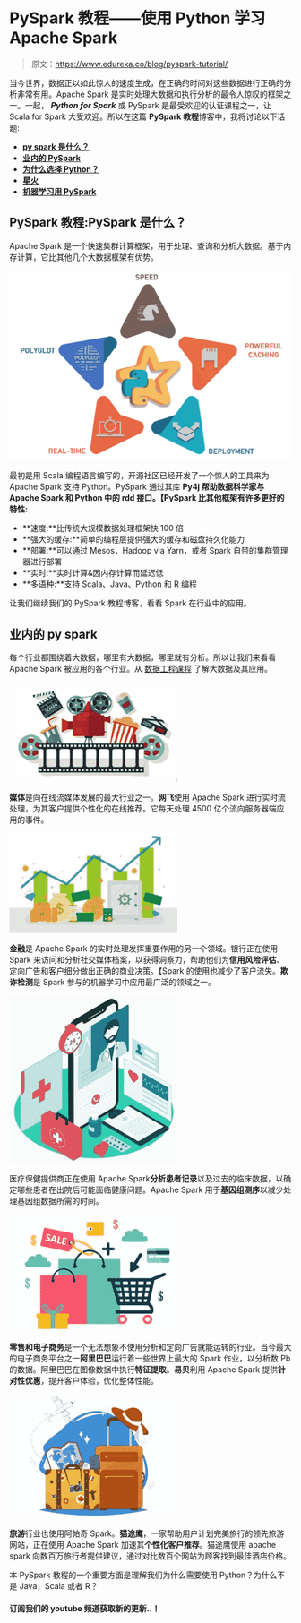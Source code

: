 # PySpark 教程——使用 Python 学习 Apache Spark

> 原文：<https://www.edureka.co/blog/pyspark-tutorial/>

当今世界，数据正以如此惊人的速度生成，在正确的时间对这些数据进行正确的分析非常有用。Apache Spark 是实时处理大数据和执行分析的最令人惊叹的框架之一。一起， ***Python for Spark*** 或 PySpark 是最受欢迎的认证课程之一，让 Scala for Spark 大受欢迎。所以在这篇 **PySpark 教程**博客中，我将讨论以下话题:

*   [**py spark 是什么？**](#pyspark)
*   [**业内的 PySpark**](#industry)
*   [**为什么选择 Python？**](#why)
*   [**星火**](#RDD)
*   [**机器学习用 PySpark**](#ML)



## **PySpark 教程:PySpark 是什么？**

Apache Spark 是一个快速集群计算框架，用于处理、查询和分析大数据。基于内存计算，它比其他几个大数据框架有优势。

![PySpark Features - PySpark Tutorial - Edureka](img/bed4f538ea2c2d169cff347730c984d7.png)

最初是用 Scala 编程语言编写的，开源社区已经开发了一个惊人的工具来为 Apache Spark 支持 Python。PySpark 通过其库 **Py4j 帮助数据科学家与 Apache Spark 和 Python 中的 rdd 接口。【PySpark 比其他框架有许多更好的特性:**

*   **速度:**比传统大规模数据处理框架快 100 倍
*   **强大的缓存:**简单的编程层提供强大的缓存和磁盘持久化能力
*   **部署:**可以通过 Mesos，Hadoop via Yarn，或者 Spark 自带的集群管理器进行部署
*   **实时:**实时计算&因内存计算而延迟低
*   **多语种:**支持 Scala、Java、Python 和 R 编程

让我们继续我们的 PySpark 教程博客，看看 Spark 在行业中的应用。

## **业内的 py spark**

每个行业都围绕着大数据，哪里有大数据，哪里就有分析。所以让我们来看看 Apache Spark 被应用的各个行业。从 [数据工程课程](https://www.edureka.co/microsoft-azure-data-engineering-certification-course) 了解大数据及其应用。

![Movies - PySpark Tutorial - Edureka](img/c98d0a6ad4dff9791c643e0fdc6690d0.png)

**媒体**是向在线流媒体发展的最大行业之一。**网飞**使用 Apache Spark 进行实时流处理，为其客户提供个性化的在线推荐。它每天处理 4500 亿个流向服务器端应用的事件。

**![Finance - PySpark Tutorial - Edureka](img/851e9ac9f7fac50c48ca2a24270507ec.png)**

**金融**是 Apache Spark 的实时处理发挥重要作用的另一个领域。银行正在使用 Spark 来访问和分析社交媒体档案，以获得洞察力，帮助他们为**信用风险评估**、定向广告和客户细分做出正确的商业决策。【Spark 的使用也减少了客户流失。**欺诈检测**是 Spark 参与的机器学习中应用最广泛的领域之一。

**![Healthcare - PySpark Tutorial - Edureka](img/c80c6e2995050cb15a07afd2cd915f54.png)**

医疗保健提供商正在使用 Apache Spark**分析患者记录**以及过去的临床数据，以确定哪些患者在出院后可能面临健康问题。Apache Spark 用于**基因组测序**以减少处理基因组数据所需的时间。

**![Ecommerce - PySpark Tutorial - Edureka](img/3a830aed081a9b3ecbd98fb6df76fe8f.png)**

**零售和电子商务**是一个无法想象不使用分析和定向广告就能运转的行业。当今最大的电子商务平台之一**阿里巴巴**运行着一些世界上最大的 Spark 作业，以分析数 Pb 的数据。阿里巴巴在图像数据中执行**特征提取**。**易贝**利用 Apache Spark 提供**针对性优惠**，提升客户体验，优化整体性能。



**![Travel - Pyspark Tutorial - Edureka](img/02a1820d56730ecb040b67223d41d417.png)**

**旅游**行业也使用阿帕奇 Spark。**猫途鹰**，一家帮助用户计划完美旅行的领先旅游网站，正在使用 Apache Spark 加速其**个性化客户推荐**。猫途鹰使用 apache spark 向数百万旅行者提供建议，通过对比数百个网站为顾客找到最佳酒店价格。

本 PySpark 教程的一个重要方面是理解我们为什么需要使用 Python？为什么不是 Java，Scala 或者 R？

#### 订阅我们的 youtube 频道获取新的更新..！